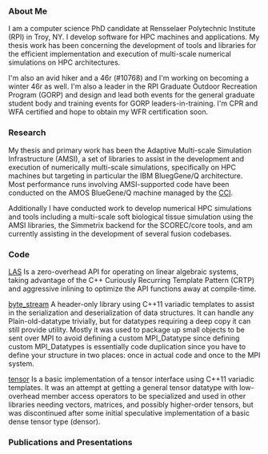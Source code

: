 ### About Me

I am a computer science PhD candidate at Rensselaer Polytechnic Institute (RPI) in Troy, NY. I develop software for HPC machines and applications. My thesis work has been concerning the development of tools and libraries for the efficient implementation and execution of multi-scale numerical simulations on HPC architectures.

I'm also an avid hiker and a 46r (#10768) and I'm working on becoming a winter 46r as well. I'm also a leader in the RPI Graduate Outdoor Recreation Program (GORP) and design and lead both events for the general graduate student body and training events for GORP leaders-in-training. I'm CPR and WFA certified and hope to obtain my WFR certification soon.

### Research

My thesis and primary work has been the Adaptive Multi-scale Simulation Infrastructure (AMSI), a set of libraries to assist in the development and execution of numerically multi-scale simulations, specifically on HPC machines but targeting in particular the IBM BluegGene/Q architecture. Most performance runs involving AMSI-supported code have been conducted on the AMOS BlueGene/Q machine managed by the [CCI](http://cci.rpi.edu/).

Additionally I have conducted work to develop numerical HPC simulations and tools including a multi-scale soft biological tissue simulation using the AMSI libraries, the Simmetrix backend for the SCOREC/core tools, and am currently assisting in the development of several fusion codebases.

### Code 

[LAS](https://github.com/tobinw/las) Is a zero-overhead API for operating on linear algebraic systems, taking advantage of the C++ Curiously Recurring Template Pattern (CRTP) and aggressive inlining to optimize the API functions away at compile-time.

[byte_stream](https://github.com/tobinw/byte_stream) A header-only library using C++11 variadic templates to assist in the serialization and deserialization of data structures. It can handle any Plain-old-datatype trivially, but for datatypes requiring a deep copy it can still provide utility. Mostly it was used to package up small objects to be sent over MPI to avoid defining a custom MPI_Datatype since defining custom MPI_Datatypes is essentially code duplication since you have to define your structure in two places: once in actual code and once to the MPI system.

[tensor](https://github.com/tobinw/tensor) Is a basic implementation of a tensor interface using C++11 variadic templates. It was an attempt at getting a general tensor datatype with low-overhead member access operators to be specialized and used in other libraries needing vectors, matrices, and possibly higher-order tensors, but was discontinued after some initial speculative implementation of a basic dense tensor type (densor).

### Publications and Presentations


